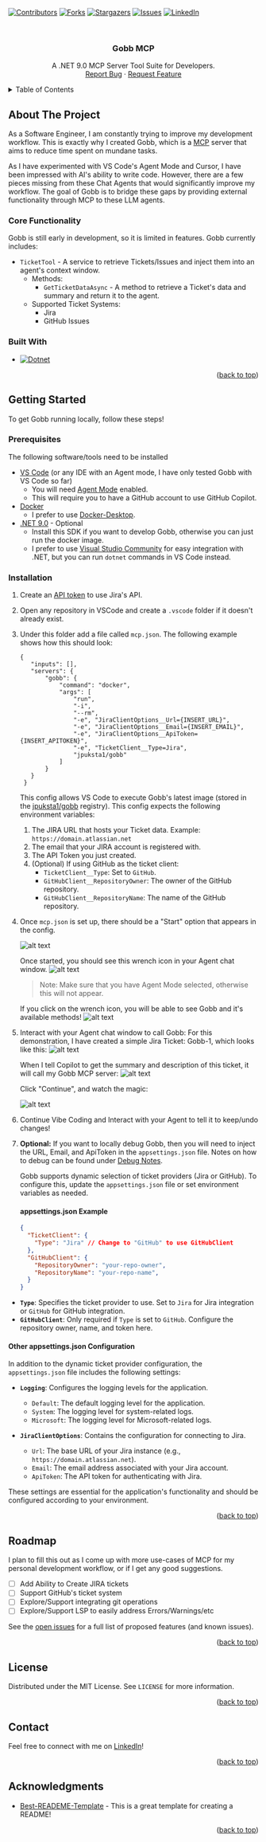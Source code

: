 <a id="readme-top"></a>

[![Contributors][contributors-shield]][contributors-url]
[![Forks][forks-shield]][forks-url]
[![Stargazers][stars-shield]][stars-url]
[![Issues][issues-shield]][issues-url]
[![LinkedIn][linkedin-shield]][linkedin-url]

<br />
<div Align="center">
  <h3 Align="center">Gobb MCP</h3>
  <p Align="center">
    A .NET 9.0 MCP Server Tool Suite for Developers.
    <br />
    <a href="https://github.com/johnpuksta/Gobb/issues/new?labels=bug&template=bug-report---.md">Report Bug</a>
    &middot;
    <a href="https://github.com/johnpuksta/Gobb/issues/new?labels=enhancement&template=feature-request---.md">Request Feature</a>
  </p>
</div>

<details>
  <summary>Table of Contents</summary>
  <ol>
    <li>
      <a href="#about-the-project">About The Project</a>
      <ul>
        <li><a href="#built-with">Core Functionality</a></li>
        <li><a href="#built-with">Built With</a></li>
      </ul>
    </li>
    <li>
      <a href="#getting-started">Getting Started</a>
      <ul>
        <li><a href="#prerequisites">Prerequisites</a></li>
        <li><a href="#installation">Installation</a></li>
      </ul>
    </li>
    <li><a href="#roadmap">Roadmap</a></li>
    <li><a href="#license">License</a></li>
    <li><a href="#contact">Contact</a></li>
    <li><a href="#acknowledgments">Acknowledgments</a></li>
  </ol>
</details>

## About The Project
As a Software Engineer, I am constantly trying to improve my development workflow. This is exactly why I created Gobb, which is a [MCP](https://www.anthropic.com/news/model-context-protocol) server that aims to reduce time spent on mundane tasks.

As I have experimented with VS Code's Agent Mode and Cursor, I have been impressed with AI's ability to write code. However, there are a few pieces missing from these Chat Agents that would significantly improve my workflow. The goal of Gobb is to bridge these gaps by providing external functionality through MCP to these LLM agents.

### Core Functionality
Gobb is still early in development, so it is limited in features. Gobb currently includes:
* `TicketTool` - A service to retrieve Tickets/Issues and inject them into an agent's context window.
  * Methods:
    * `GetTicketDataAsync` - A method to retrieve a Ticket's data and summary and return it to the agent.
  * Supported Ticket Systems:
    * Jira
    * GitHub Issues

### Built With
* [![Dotnet][Dotnet]][Dotnet-url]
<p Align="right">(<a href="#readme-top">back to top</a>)</p>

## Getting Started
To get Gobb running locally, follow these steps!

### Prerequisites
The following software/tools need to be installed
* [VS Code][VSCode] (or any IDE with an Agent mode, I have only tested Gobb with VS Code so far)
  * You will need [Agent Mode][VSCodeAgentMode] enabled.
  * This will require you to have a GitHub account to use GitHub Copilot.
* [Docker][Docker]
  * I prefer to use [Docker-Desktop][Docker-Desktop].
* [.NET 9.0][Dotnet-url] - Optional
  * Install this SDK if you want to develop Gobb, otherwise you can just run the docker image.
  * I prefer to use [Visual Studio Community][VisualStudioCommunity] for easy integration with .NET, but you can run `dotnet` commands in VS Code instead.

### Installation
1. Create an [API token][CreateJiraApiToken] to use Jira's API.
2. Open any repository in VSCode and create a `.vscode` folder if it doesn't already exist.
3. Under this folder add a file called `mcp.json`. The following example shows how this should look:
   ``` 
   {
      "inputs": [],
      "servers": {
          "gobb": {
              "command": "docker",
              "args": [
                  "run",
                  "-i",
                  "--rm",
                  "-e", "JiraClientOptions__Url={INSERT_URL}",
                  "-e", "JiraClientOptions__Email={INSERT_EMAIL}",
                  "-e", "JiraClientOptions__ApiToken={INSERT_APITOKEN}",
                  "-e", "TicketClient__Type=Jira",
                  "jpuksta1/gobb"
              ]
          }        
      }
    }
   ```
   This config allows VS Code to execute Gobb's latest image (stored in the [jpuksta1/gobb][GobbRegistry] registry). This config expects the following environment variables:
    1. The JIRA URL that hosts your Ticket data. Example: `https://domain.atlassian.net`
    2. The email that your JIRA account is registered with.
    3. The API Token you just created.
    4. (Optional) If using GitHub as the ticket client:
       - `TicketClient__Type`: Set to `GitHub`.
       - `GitHubClient__RepositoryOwner`: The owner of the GitHub repository.
       - `GitHubClient__RepositoryName`: The name of the GitHub repository.

4. Once `mcp.json` is set up, there should be a "Start" option that appears in the config.

    ![alt text](Documents/Images/StartMcpServer.png)

    Once started, you should see this wrench icon in your Agent chat window.
    ![alt text](Documents/Images/NewToolsAvailable.png)
    > Note: Make sure that you have Agent Mode selected, otherwise this will not appear.
   
    If you click on the wrench icon, you will be able to see Gobb and it's available methods!
    ![alt text](Documents/Images/MCPCommandPallet.png)

5. Interact with your Agent chat window to call Gobb:
    For this demonstration, I have created a simple Jira Ticket: Gobb-1, which looks like this:
    ![alt text](Documents/Images/Gobb1Ticket.png)

    When I tell Copilot to get the summary and description of this ticket, it will call my Gobb MCP server:
    ![alt text](Documents/Images/CallGetDescription.png)

    Click "Continue", and watch the magic:

    ![alt text](Documents/Images/RunningGetDescription.png)

6. Continue Vibe Coding and Interact with your Agent to tell it to keep/undo changes!

7. __Optional:__ If you want to locally debug Gobb, then you will need to inject the URL, Email, and ApiToken in the `appsettings.json` file. Notes on how to debug can be found under [Debug Notes](Documents/DebugNotes.md).
 
    Gobb supports dynamic selection of ticket providers (Jira or GitHub). To configure this, update the `appsettings.json` file or set environment variables as needed.

    #### appsettings.json Example
    ```json
    {
      "TicketClient": {
        "Type": "Jira" // Change to "GitHub" to use GitHubClient
      },
      "GitHubClient": {
        "RepositoryOwner": "your-repo-owner",
        "RepositoryName": "your-repo-name",
      }
    }
    ```
- **`Type`**: Specifies the ticket provider to use. Set to `Jira` for Jira integration or `GitHub` for GitHub integration.
- **`GitHubClient`**: Only required if `Type` is set to `GitHub`. Configure the repository owner, name, and token here.


#### Other appsettings.json Configuration
In addition to the dynamic ticket provider configuration, the `appsettings.json` file includes the following settings:

- **`Logging`**: Configures the logging levels for the application.
  - `Default`: The default logging level for the application.
  - `System`: The logging level for system-related logs.
  - `Microsoft`: The logging level for Microsoft-related logs.

- **`JiraClientOptions`**: Contains the configuration for connecting to Jira.
  - `Url`: The base URL of your Jira instance (e.g., `https://domain.atlassian.net`).
  - `Email`: The email address associated with your Jira account.
  - `ApiToken`: The API token for authenticating with Jira.

These settings are essential for the application's functionality and should be configured according to your environment.

<p Align="right">(<a href="#readme-top">back to top</a>)</p>

## Roadmap
I plan to fill this out as I come up with more use-cases of MCP for my personal development workflow, or if I get any good suggestions.
- [ ] Add Ability to Create JIRA tickets
- [ ] Support GitHub's ticket system
- [ ] Explore/Support integrating git operations
- [ ] Explore/Support LSP to easily address Errors/Warnings/etc

See the [open issues](https://github.com/johnpuksta/Gobb/issues) for a full list of proposed features (and known issues).

<p Align="right">(<a href="#readme-top">back to top</a>)</p>

## License
Distributed under the MIT License. See `LICENSE` for more information.

<p Align="right">(<a href="#readme-top">back to top</a>)</p>

## Contact
Feel free to connect with me on [LinkedIn][linkedin-url]! 

<p Align="right">(<a href="#readme-top">back to top</a>)</p>

## Acknowledgments
* [Best-READEME-Template](https://github.com/othneildrew/Best-README-Template) - This is a great template for creating a README!

<p Align="right">(<a href="#readme-top">back to top</a>)</p>

<!-- https://www.markdownguide.org/basic-syntax/#reference-style-links -->
[contributors-shield]: https://img.shields.io/github/contributors/johnpuksta/Gobb.svg?style=for-the-badge
[contributors-url]: https://github.com/johnpuksta/Gobb/graphs/contributors
[forks-shield]: https://img.shields.io/github/forks/johnpuksta/Gobb.svg?style=for-the-badge
[forks-url]: https://github.com/johnpuksta/Gobb/network/members
[stars-shield]: https://img.shields.io/github/stars/johnpuksta/Gobb.svg?style=for-the-badge
[stars-url]: https://github.com/johnpuksta/Gobb/stargazers
[issues-shield]: https://img.shields.io/github/issues/johnpuksta/Gobb.svg?style=for-the-badge
[issues-url]: https://github.com/johnpuksta/Gobb/issues
[linkedin-shield]: https://img.shields.io/badge/-LinkedIn-black.svg?style=for-the-badge&logo=linkedin&colorB=555
[linkedin-url]: https://www.linkedin.com/in/johnpuksta/
[Dotnet]: https://img.shields.io/badge/.NET-5C2D91?style=badge&logo=.net&logoColor=white
[Dotnet-url]: https://dotnet.microsoft.com/en-us/
[VSCode]: https://code.visualstudio.com/download
[VSCodeAgentMode]: https://code.visualstudio.com/blogs/2025/04/07/agentMode
[Docker]: https://www.docker.com/
[Docker-Desktop]: https://www.docker.com/products/docker-desktop/
[VisualStudioCommunity]: https://visualstudio.microsoft.com/vs/community/
[CreateJiraApiToken]: https://id.atlassian.com/manage-profile/security/api-tokens
[GobbRegistry]: https://hub.docker.com/repository/docker/jpuksta1/gobb/general